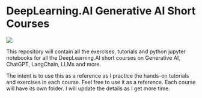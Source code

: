 # DeepLearning.AI Generative AI Short Courses

![](https://i.imgur.com/uD3Ygu0.png)

This repository will contain all the exercises, tutorials and python jupyter notebooks for all the DeepLearning.AI short courses on Generative AI, ChatGPT, LangChain, LLMs and more.

The intent is to use this as a reference as I practice the hands-on tutorials and exercises in each course. Feel free to use it as a reference. Each course will have its own folder. I will update the details as I get more time.
